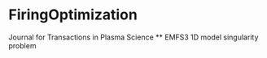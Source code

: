 # FiringOptimization
Journal for Transactions in Plasma Science
** EMFS3 1D model singularity problem 
